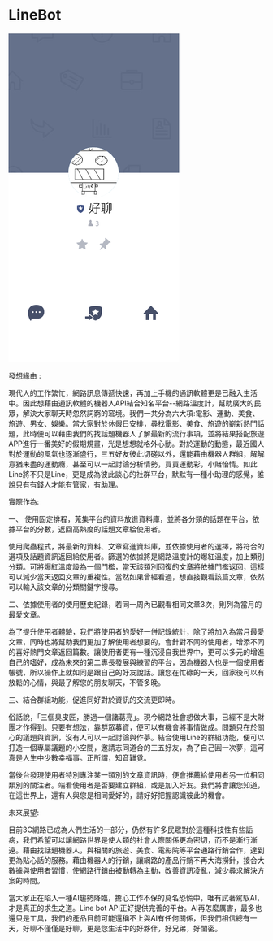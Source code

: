 # LineBot

![image](https://github.com/ZeroTiem/LineBot/blob/master/%E5%A5%BD%E8%81%8A.png)

發想緣由 :

  現代人的工作繁忙，網路訊息傳遞快速，再加上手機的通訊軟體更是已融入生活中。因此想藉由通訊軟體的機器人API結合知名平台--網路溫度計，幫助廣大的民眾，解決大家聊天時忽然詞窮的窘境。我們一共分為六大項:電影、運動、美食、旅遊、男女、娛樂。當大家對於休假日安排，尋找電影、美食、旅遊的嶄新熱門話題，此時便可以藉由我們的找話題機器人了解最新的流行事項，並將結果搭配旅遊APP進行一番美好的假期規畫，光是想想就格外心動。對於運動的動態，最近國人對於運動的風氣也逐漸盛行，三五好友彼此切磋以外，還能藉由機器人群組，解解意猶未盡的運動癮，甚至可以一起討論分析情勢，買買運動彩，小賭怡情。如此Line將不只是Line，更是成為彼此談心的社群平台，默默有一種小助理的感覺，誰說只有有錢人才能有管家，有助理。

實際作為:

  一、 使用固定排程，蒐集平台的資料放進資料庫，並將各分類的話題在平台，依據平台的分數，返回高熱度的話題文章給使用者。
  
  使用爬蟲程式，將最新的資料、文章寫進資料庫，並依據使用者的選擇，將符合的選項及話題資訊返回給使用者。篩選的依據將是網路溫度計的爆紅溫度，加上類別分類。可將爆紅溫度設為一個門檻，當天該類別回復的文章將依據門檻返回，這樣可以減少當天返回文章的重複性。當然如果曾經看過，想直接觀看該篇文章，依然可以輸入該文章的分類關鍵字搜尋。
  
  二、依據使用者的使用歷史紀錄，若同一周內已觀看相同文章3次，則列為當月的最愛文章。
  
  為了提升使用者體驗，我們將使用者的愛好一併記錄統計，除了將加入為當月最愛文章，同時也將幫助我們更加了解使用者想要的，會針對不同的使用者，增添不同的喜好熱門文章返回篇數。讓使用者更有一種沉浸自我世界中，更可以多元的增進自己的嗜好，成為未來的第二專長發展與練習的平台，因為機器人也是一個使用者帳號，所以操作上就如同是跟自己的好友說話。讓您在忙碌的一天，回家後可以有放鬆的心情，與最了解您的朋友聊天，不管多晚。
  
  三、結合群組功能，促進同好對於資訊的交流更即時。   
    
  俗話說，「三個臭皮匠，勝過一個諸葛亮」。現今網路社會想做大事，已經不是大財團才作得到。只要有想法，靠群眾募資，便可以有機會將事情做成。問題只在於關心的議題與資訊，沒有人可以一起討論與作夢。結合使用Line的群組功能，便可以打造一個專屬議題的小空間，邀請志同道合的三五好友，為了自己圓一次夢，這可真是人生中少數幸福事。正所謂，知音難覓。
    
  當後台發現使用者特別專注某一類別的文章資訊時，便會推薦給使用者另一位相同類別的關注者。端看使用者是否要建立群組，或是加入好友。我們將會讓您知道，在這世界上，還有人與您是相同愛好的，請好好把握認識彼此的機會。

未來展望:
    
  目前3C網路已成為人們生活的一部分，仍然有許多民眾對於這種科技性有些詬病，我們希望可以讓網路世界是使人類的社會人際關係更為密切，而不是漸行漸遠。藉由找話題機器人，與相關的旅遊、美食、電影院等平台通路行銷合作，達到更為貼心話的服務。藉由機器人的行銷，讓網路的產品行銷不再大海撈針，接合大數據與使用者習慣，使網路行銷由被動轉為主動，改善資訊凌亂，減少尋求解決方案的時間。
    
  當大家正在陷入一種AI趨勢降臨，擔心工作不保的莫名恐慌中，唯有試著駕馭AI，才是真正的求生之道。Line bot API正好提供完善的平台。AI再怎麼厲害，最多也還只是工具，我們的產品目前可能還稱不上與AI有任何關係，但我們相信總有一天，好聊不僅僅是好聊，更是您生活中的好夥伴，好兄弟，好閨密。
